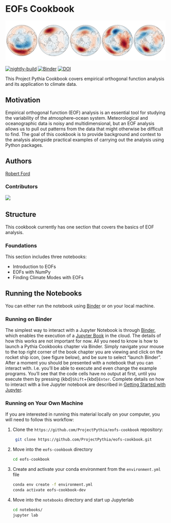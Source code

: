 # EOFs Cookbook

<img src="notebooks/images/nh-slp-eofs.png" alt="thumbnail" width="800"/>

[![nightly-build](https://github.com/ProjectPythia/eofs-cookbook/actions/workflows/nightly-build.yaml/badge.svg)](https://github.com/ProjectPythia/eofs-cookbook/actions/workflows/nightly-build.yaml)
[![Binder](https://binder.projectpythia.org/badge_logo.svg)](https://binder.projectpythia.org/v2/gh/ProjectPythia/eofs-cookbook/main?labpath=notebooks)
[![DOI](https://zenodo.org/badge/DOI/10.5281/zenodo.10909812.svg)](https://doi.org/10.5281/zenodo.10909812)


This Project Pythia Cookbook covers empirical orthogonal function analysis and its application to climate data.

## Motivation

Empirical orthogonal function (EOF) analysis is an essential tool for studying the variability of the atmosphere–ocean system. Meteorological and oceanographic data is noisy and multidimensional, but an EOF analysis allows us to pull out patterns from the data that might otherwise be difficult to find. The goal of this cookbook is to provide background and context to the analysis alongside practical examples of carrying out the analysis using Python packages.

## Authors

[Robert Ford](https://github.com/r-ford)

### Contributors

<a href="https://github.com/ProjectPythia/eofs-cookbook/graphs/contributors">
  <img src="https://contrib.rocks/image?repo=ProjectPythia/eofs-cookbook" />
</a>

## Structure

This cookbook currently has one section that covers the basics of EOF analysis.

### Foundations

This section includes three notebooks:
- Introduction to EOFs
- EOFs with NumPy
- Finding Climate Modes with EOFs

## Running the Notebooks

You can either run the notebook using [Binder](https://binder.projectpythia.org/) or on your local machine.

### Running on Binder

The simplest way to interact with a Jupyter Notebook is through
[Binder](https://binder.projectpythia.org/), which enables the execution of a
[Jupyter Book](https://jupyterbook.org) in the cloud. The details of how this works are not
important for now. All you need to know is how to launch a Pythia
Cookbooks chapter via Binder. Simply navigate your mouse to
the top right corner of the book chapter you are viewing and click
on the rocket ship icon, (see figure below), and be sure to select
“launch Binder”. After a moment you should be presented with a
notebook that you can interact with. I.e. you’ll be able to execute
and even change the example programs. You’ll see that the code cells
have no output at first, until you execute them by pressing
{kbd}`Shift`\+{kbd}`Enter`. Complete details on how to interact with
a live Jupyter notebook are described in [Getting Started with
Jupyter](https://foundations.projectpythia.org/foundations/getting-started-jupyter).

### Running on Your Own Machine

If you are interested in running this material locally on your computer, you will need to follow this workflow:

1. Clone the `https://github.com/ProjectPythia/eofs-cookbook` repository:

   ```bash
    git clone https://github.com/ProjectPythia/eofs-cookbook.git
   ```

1. Move into the `eofs-cookbook` directory
   ```bash
   cd eofs-cookbook
   ```
1. Create and activate your conda environment from the `environment.yml` file
   ```bash
   conda env create -f environment.yml
   conda activate eofs-cookbook-dev
   ```
1. Move into the `notebooks` directory and start up Jupyterlab
   ```bash
   cd notebooks/
   jupyter lab
   ```
